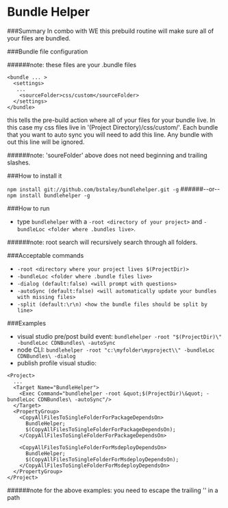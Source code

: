 ﻿# Bundle Helper

###Summary
In combo with WE this prebuild routine will make sure all of your files are bundled.

###Bundle file configuration

######note: these files are your .bundle files
```
<bundle ... >
  <settings>
   ...
    <sourceFolder>css/custom</sourceFolder>
  </settings>
</bundle>
```
this tells the pre-build action where all of your files for your bundle live. In this case my css files live in '(Project Directory)/css/custom/'. Each bundle that you want to auto sync you will need to add this line. Any bundle with out this line will be ignored.

######note: 'soureFolder' above does not need beginning and trailing slashes. 


###How to install it

`npm install git://github.com/bstaley/bundlehelper.git -g`
######--or--
`npm install bundlehelper -g`

###How to run
* type `bundlehelper` with a `-root <directory of your project>` and `-bundleLoc <folder where .bundles live>`.

######note: root search will recursively search through all folders.

###Acceptable commands
* `-root <directory where your project lives $(ProjectDir)>`
* `-bundleLoc <folder where .bundle files live>`
* `-dialog (default:false) <will prompt with questions>`
* `-autoSync (default:false) <will automatically update your bundles with missing files>`
* `-split (default:\r\n) <how the bundle files should be split by line>`

###Examples
* visual studio pre/post build event: `bundlehelper -root "$(ProjectDir)\" -bundleLoc CDNBundles\ -autoSync`
* node CLI: `bundlehelper -root "c:\myfolder\myproject\\" -bundleLoc CDNBundles\ -dialog`
* publish profile visual studio: 
```
<Project>
  ...
  <Target Name="BundleHelper">
    <Exec Command="bundlehelper -root &quot;$(ProjectDir)\&quot; -bundleLoc CDNBundles\ -autoSync"/>
  </Target>
  <PropertyGroup>
    <CopyAllFilesToSingleFolderForPackageDependsOn>
      BundleHelper;
      $(CopyAllFilesToSingleFolderForPackageDependsOn);
    </CopyAllFilesToSingleFolderForPackageDependsOn>

    <CopyAllFilesToSingleFolderForMsdeployDependsOn>
      BundleHelper;
      $(CopyAllFilesToSingleFolderForMsdeployDependsOn);
    </CopyAllFilesToSingleFolderForMsdeployDependsOn>
  </PropertyGroup>
</Project>
  ```
######note for the above examples: you need to escape the trailing '\' in a path
